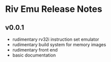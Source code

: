 # Riv Emu Release Notes
## v0.0.1

- rudimentary rv32i instruction set emulator
- rudimentary build system for memory images
- rudimentary front end
- basic documentation